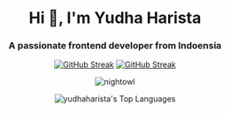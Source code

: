 <h1 align="center">Hi 👋, I'm Yudha Harista</h1>
<h3 align="center">A passionate frontend developer from Indoensia</h3>

<div align="center">
  
[![GitHub Streak](https://streak-stats.demolab.com?user=yudhaharista&theme=nightowl&card_width=467)](https://git.io/streak-stats)
[![GitHub Streak](https://streak-stats.demolab.com?user=YudhaHarista&theme=nightowl)](https://git.io/streak-stats)

![nightowl][nightowl] 

[nightowl]: https://github-readme-stats.vercel.app/api?username=yudhaharista&show_icons=true&hide=contribs,prs&cache_seconds=86400&theme=nightowl

![yudhaharista's Top Languages](https://github-readme-stats.vercel.app/api/top-langs/?username=yudhaharista&theme=nightowl&show_icons=true&hide_border=false&layout=compact&card_width=467)

</div>

